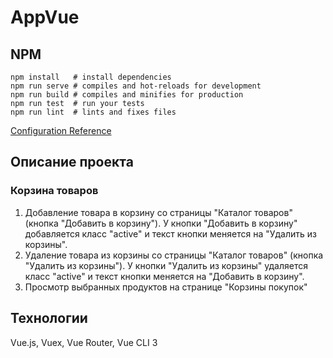 # AppVue

## NPM
```
npm install   # install dependencies
npm run serve # compiles and hot-reloads for development
npm run build # compiles and minifies for production
npm run test  # run your tests
npm run lint  # lints and fixes files
``` 
[Configuration Reference](https://cli.vuejs.org/config/)

## Описание проекта

### Корзина товаров
1. Добавление товара в корзину со страницы "Каталог товаров" (кнопка "Добавить в корзину"). У кнопки "Добавить в корзину" добавляется класс "active" и текст кнопки меняется на "Удалить из корзины".
2. Удаление товара из корзины со страницы "Каталог товаров" (кнопка "Удалить из корзины"). У кнопки "Удалить из корзины" удаляется класс "active" и текст кнопки меняется на "Добавить в корзину".
3. Просмотр выбранных продуктов на странице "Корзины покупок"

## Технологии
Vue.js, Vuex, Vue Router, Vue CLI 3

